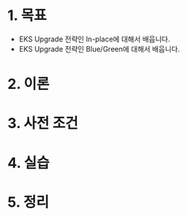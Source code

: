 # 1. 목표
- EKS Upgrade 전략인 In-place에 대해서 배웁니다.
- EKS Upgrade 전략인 Blue/Green에 대해서 배웁니다.
# 2. 이론
# 3. 사전 조건
# 4. 실습
# 5. 정리 